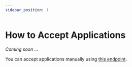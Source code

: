 ```yaml
---
sidebar_position: 1
---
```


# How to Accept Applications

_Coming soon ..._

You can accept applications manually using [this endpoint](https://www.postman.com/embloy/workspace/embloy-workspace/request/24977803-2f949f66-58b0-48c0-88c6-dfae0de0e7f5).